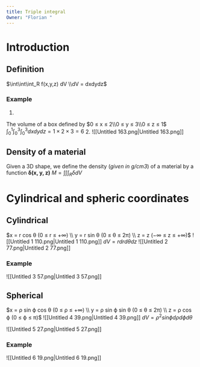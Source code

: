 ```yaml
---
title: Triple integral
Owner: "Florian "
---
```

# Introduction
## Definition
$\int\int\int_R f(x,y,z) dV \\dV = dxdydz$
### Example
1.
The volume of a box defined by
$0 ≤ x ≤ 2\\0 ≤ y ≤ 3\\0 ≤ z ≤ 1$
$\int_0^1\int_0^3\int_0^3dxdydz = 1\times 2 \times 3 = 6$
2.
![[Untitled 163.png|Untitled 163.png]]
## Density of a material
Given a 3D shape, we define the density (_given in g/cm3_) of a material by a function **δ(x, y, z)**
$M = \int\int\int_R \delta dV$
# Cylindrical and spheric coordinates
## Cylindrical
$x = r cos θ (0 ≤ r ≤ +∞) \\  
y = r sin θ (0 ≤ θ ≤ 2π) \\  
z = z (−∞ ≤ z ≤ +∞)$
![[Untitled 1 110.png|Untitled 1 110.png]]
$dV = r dr dθ dz$
![[Untitled 2 77.png|Untitled 2 77.png]]
### Example
![[Untitled 3 57.png|Untitled 3 57.png]]
## Spherical
$x = ρ sin ϕ cos θ (0 ≤ ρ ≤ +∞) \\  
y = ρ sin ϕ sin θ (0 ≤ θ ≤ 2π) \\  
z = ρ cos ϕ (0 ≤ ϕ ≤ π)$
![[Untitled 4 39.png|Untitled 4 39.png]]
$dV = ρ^2sin ϕ dρ dϕ dθ$
  
![[Untitled 5 27.png|Untitled 5 27.png]]
### Example
![[Untitled 6 19.png|Untitled 6 19.png]]